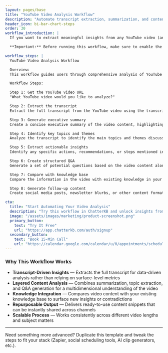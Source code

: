 ```yaml
---
layout: pages/base
title: "YouTube Video Analysis Workflow"
description: "Automate transcript extraction, summarization, and content repurposing for YouTube videos using ChatterKB."
header_icon: bi-bar-chart-steps
order: 30
workflow_introduction: |
  If you want to extract meaningful insights from any YouTube video (and quickly repurpose them for your audience), here’s a step-by-step workflow you can run directly in ChatterKB.

  **Important:** Before running this workflow, make sure to enable the **YouTube Transcript** tool in your knowledge base settings.

workflow_steps: |
  YouTube Video Analysis Workflow

  Overview:
  This workflow guides users through comprehensive analysis of YouTube videos by extracting and processing the transcript. Follow each step **exactly** as described. Map Steps to the Step Numbers and Titles provided below.

  Workflow Steps:

  Step 1: Get the YouTube video URL
  "What YouTube video would you like to analyze?"

  Step 2: Extract the transcript
  Extract the full transcript from the YouTube video using the transcript tool. This will provide the raw text content for analysis.

  Step 3: Generate executive summary
  Create a concise executive summary of the video content, highlighting 3-5 key points that represent the core message or information.

  Step 4: Identify key topics and themes
  Analyze the transcript to identify the main topics and themes discussed in the video. Note any timestamps for important sections when possible.

  Step 5: Extract actionable insights
  Identify any specific actions, recommendations, or steps mentioned in the video that viewers could implement.

  Step 6: Create structured Q&A
  Generate a set of potential questions based on the video content along with comprehensive answers derived from the transcript.

  Step 7: Compare with knowledge base
  Compare the information in the video with existing knowledge in your database to identify new insights or contradictions.

  Step 8: Generate follow-up content
  Create social media posts, newsletter blurbs, or other content formats based on the video's key points for easy sharing.

cta:
  title: "Start Automating Your Video Analysis"
  description: "Try this workflow in ChatterKB and unlock insights from video content."
  image: "/assets/images/marketing/product-screenshot.png"
  primary_button:
    text: "Try It Free"
    url: "https://app.chatterkb.com/auth/signup"
  secondary_button:
    text: "Book 15-Min Call"
    url: "https://calendar.google.com/calendar/u/0/appointments/schedules/AcZssZ0oYQ10osj27ugUfwOrSoV893uJ-kWPhIKNBhII5bTlwc3j6HdkEunH29TciGeOttFjfxqEn92O"
---
```


### Why This Workflow Works

- **Transcript-Driven Insights** — Extracts the full transcript for data-driven analysis rather than relying on surface-level metrics
- **Layered Content Analysis** — Combines summarization, topic extraction, and Q&A generation for a multidimensional understanding of the video
- **Knowledge Integration** — Compares video content with your existing knowledge base to surface new insights or contradictions
- **Repurposable Output** — Delivers ready-to-use content snippets that can be instantly shared across channels
- **Scalable Process** — Works consistently across different video lengths and subject matters

---

Need something more advanced? Duplicate this template and tweak the steps to fit your stack (Zapier, social scheduling tools, AI clip generators, etc.). 